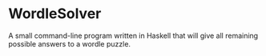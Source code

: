 # WordleSolver
A small command-line program written in Haskell that will give all remaining possible answers to a wordle puzzle. 
